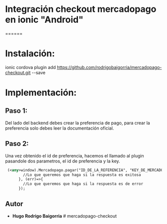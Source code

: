 # Integración checkout mercadopago en ionic "Android"
======

# Instalación:

ionic cordova plugin add https://github.com/rodrigobaigorria/mercadopago-checkout.git --save


# Implementación:


## Paso 1:

Del lado del backend debes crear la preferencia de pago, para crear la preferencia solo debes leer la documentación oficial.

## Paso 2:

Una vez obtenido el id de preferencia, hacemos el llamado al plugin pasandole dos parametros, el id de preferencia y la key.

```xml
 (<any>window).Mercadopago.pagar("ID_DE_LA_REFERENCIA", "KEY_DE_MERCADOPAGO", (res)=>{
        //Lo que queremos que haga si la respuesta es exitosa
      }, (err)=>{
        //Lo que queremos que haga si la respuesta es de error
      });
```




## Autor

* **Hugo Rodrigo Baigorria** # mercadopago-checkout

